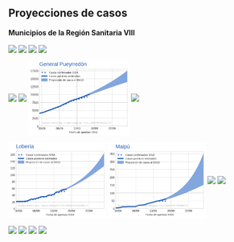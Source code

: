 ## Proyecciones de casos
**Municipios de la Región Sanitaria VIII**

<a href="./proyecciones_municipios/proyección_ayacucho.html">     <img src="docs/proyecciones_municipios/proyección_ayacucho.png?raw=true" align="center" height="150"></a>
<a href="url"><img src="https://github.com/gpereyrairujo/datos-covid19/raw/main/docs/proyecciones_municipios/proyección_balcarce.png?raw=true" align="center" height="150"></a>
<a href="url"><img src="https://github.com/gpereyrairujo/datos-covid19/raw/main/docs/proyecciones_municipios/proyección_general_alvarado.png?raw=true" align="center" height="150"></a>
<a href="url"><img src="https://github.com/gpereyrairujo/datos-covid19/raw/main/docs/proyecciones_municipios/proyección_general_guido.png?raw=true" align="center" height="150"></a>

<a href="url"><img src="https://github.com/gpereyrairujo/datos-covid19/raw/main/docs/proyecciones_municipios/proyección_general_juan_madariaga.png?raw=true" align="center" height="150"></a>
<a href="url"><img src="https://github.com/gpereyrairujo/datos-covid19/raw/main/docs/proyecciones_municipios/proyección_general_lavalle.png?raw=true" align="center" height="150"></a>
<a href="url"><img src="https://github.com/gpereyrairujo/datos-covid19/raw/main/docs/proyecciones_municipios/proyección_general_pueyrredón.png?raw=true" align="center" height="150"></a>
<a href="url"><img src="https://github.com/gpereyrairujo/datos-covid19/raw/main/docs/proyecciones_municipios/proyección_la_costa.png?raw=true" align="center" height="150"></a>

<a href="url"><img src="https://github.com/gpereyrairujo/datos-covid19/raw/main/docs/proyecciones_municipios/proyección_lobería.png?raw=true" align="center" height="150"></a>
<a href="url"><img src="https://github.com/gpereyrairujo/datos-covid19/raw/main/docs/proyecciones_municipios/proyección_maipú.png?raw=true" align="center" height="150"></a>
<a href="url"><img src="https://github.com/gpereyrairujo/datos-covid19/raw/main/docs/proyecciones_municipios/proyección_mar_chiquita.png?raw=true" align="center" height="150"></a>
<a href="url"><img src="https://github.com/gpereyrairujo/datos-covid19/raw/main/docs/proyecciones_municipios/proyección_necochea.png?raw=true" align="center" height="150"></a>

<a href="url"><img src="https://github.com/gpereyrairujo/datos-covid19/raw/main/docs/proyecciones_municipios/proyección_pinamar.png?raw=true" align="center" height="150"></a>
<a href="url"><img src="https://github.com/gpereyrairujo/datos-covid19/raw/main/docs/proyecciones_municipios/proyección_san_cayetano.png?raw=true" align="center" height="150"></a>
<a href="url"><img src="https://github.com/gpereyrairujo/datos-covid19/raw/main/docs/proyecciones_municipios/proyección_tandil.png?raw=true" align="center" height="150"></a>
<a href="url"><img src="https://github.com/gpereyrairujo/datos-covid19/raw/main/docs/proyecciones_municipios/proyección_villa_gesell.png?raw=true" align="center" height="150"></a>
